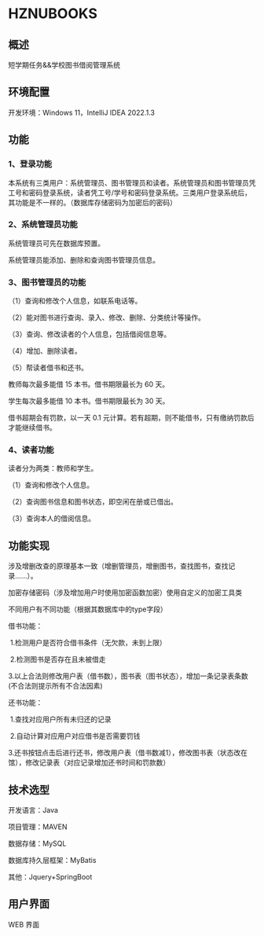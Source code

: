 # HZNUBOOKS

## 概述

短学期任务&&学校图书借阅管理系统

## 环境配置

开发环境：Windows 11，IntelliJ IDEA 2022.1.3

## 功能

### 1、登录功能

本系统有三类用户：系统管理员、图书管理员和读者。系统管理员和图书管理员凭工号和密码登录系统，读者凭工号/学号和密码登录系统。三类用户登录系统后，其功能是不一样的。（数据库存储密码为加密后的密码）

### 2、系统管理员功能

系统管理员可先在数据库预置。

系统管理员能添加、删除和查询图书管理员信息。

### 3、图书管理员的功能

（1）查询和修改个人信息，如联系电话等。

（2）能对图书进行查询、录入、修改、删除、分类统计等操作。

（3）查询、修改读者的个人信息，包括借阅信息等。

（4）增加、删除读者。

（5）帮读者借书和还书。

教师每次最多能借 15 本书。借书期限最长为 60 天。

学生每次最多能借 10 本书。借书期限最长为 30 天。

借书超期会有罚款，以一天 0.1 元计算。若有超期，则不能借书，只有缴纳罚款后才能继续借书。

### 4、读者功能

读者分为两类：教师和学生。

（1）查询和修改个人信息。

（2）查询图书信息和图书状态，即空闲在册或已借出。

（3）查询本人的借阅信息。

## 功能实现

涉及增删改查的原理基本一致（增删管理员，增删图书，查找图书，查找记录......）。

加密存储密码（涉及增加用户时使用加密函数加密）使用自定义的加密工具类

不同用户有不同功能（根据其数据库中的type字段）

借书功能：

​		1.检测用户是否符合借书条件（无欠款，未到上限）

​		2.检测图书是否存在且未被借走

​		3.以上合法则修改用户表（借书数），图书表（图书状态），增加一条记录表条数(不合法则提示所有不合法因素)

还书功能：

​		1.查找对应用户所有未归还的记录

​		2.自动计算对应用户对应借书是否需要罚钱

​		3.还书按钮点击后进行还书，修改用户表（借书数减1），修改图书表（状态改在馆），修改记录表（对应记录增加还书时间和罚款数）

## 技术选型

开发语言：Java

项目管理：MAVEN

数据存储：MySQL 

数据库持久层框架：MyBatis

其他：Jquery+SpringBoot 

## 用户界面

WEB 界面